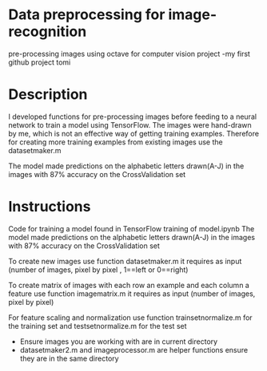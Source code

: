 # Data preprocessing for image-recognition
pre-processing images using octave for computer vision project
-my first github project tomi

# Description
I developed functions for pre-processing images before feeding to a neural network to train a model using TensorFlow.
The images were hand-drawn by me, which is not an effective way of getting training examples. Therefore for creating more training examples from existing images use the datasetmaker.m

The model made predictions on the alphabetic letters drawn(A-J) in the images with 87% accuracy on the CrossValidation set

# Instructions
Code for training a model found in TensorFlow training of model.ipynb
The model made predictions on the alphabetic letters drawn(A-J) in the images with 87% accuracy on the CrossValidation set


To create new images use function datasetmaker.m
it requires as input (number of images, pixel by pixel , 1==left or 0==right)

To create matrix of images with each row an example and each column a feature use function imagematrix.m
it requires as input (number of images, pixel by pixel)

For feature scaling and normalization use function trainsetnormalize.m for the training set and testsetnormalize.m for the test set

* Ensure images you are working with are in current directory
* datasetmaker2.m and imageprocessor.m are helper functions ensure they are in the same directory
